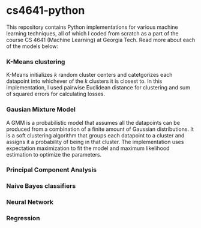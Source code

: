 # cs4641-python

This repository contains Python implementations for various machine learning techniques, all of which I coded from scratch as a part of the course CS 4641 (Machine Learning) at Georgia Tech. Read more about each of the models below:

### K-Means clustering
K-Means initializes _k_ random cluster centers and catetgorizes each datapoint into whichever of the _k_ clusters it is closest to. In this implementation, I used pairwise Euclidean distance for clustering and sum of squared errors for calculating losses.

### Gausian Mixture Model
A GMM is a probabilistic model that assumes all the datapoints can be produced from a combination of a finite amount of Gaussian distributions. It is a soft clustering algorithm that groups each datapoint to a cluster and assigns it a probability of being in that cluster. The implementation uses expectation maximization to fit the model and maximum likelihood estimation to optimize the parameters.

### Principal Component Analysis

### Naive Bayes classifiers

### Neural Network

### Regression
